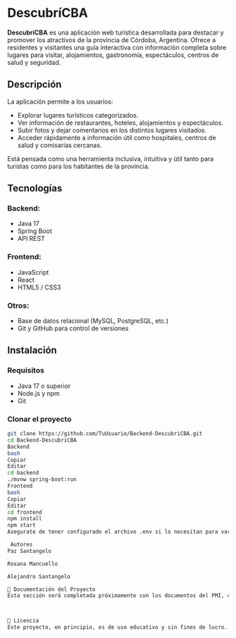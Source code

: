 # DescubríCBA

**DescubríCBA** es una aplicación web turística desarrollada para destacar y promover los atractivos de la provincia de Córdoba, Argentina. Ofrece a residentes y visitantes una guía interactiva con información completa sobre lugares para visitar, alojamientos, gastronomía, espectáculos, centros de salud y seguridad.

##  Descripción

La aplicación permite a los usuarios:

- Explorar lugares turísticos categorizados.
- Ver información de restaurantes, hoteles, alojamientos y espectáculos.
- Subir fotos y dejar comentarios en los distintos lugares visitados.
- Acceder rápidamente a información útil como hospitales, centros de salud y comisarías cercanas.

Está pensada como una herramienta inclusiva, intuitiva y útil tanto para turistas como para los habitantes de la provincia.

##  Tecnologías

### Backend:
- Java 17
- Spring Boot
- API REST

### Frontend:
- JavaScript
- React
- HTML5 / CSS3

### Otros:
- Base de datos relacional (MySQL, PostgreSQL, etc.)
- Git y GitHub para control de versiones

##  Instalación

### Requisitos

- Java 17 o superior
- Node.js y npm
- Git

### Clonar el proyecto

```bash
git clone https://github.com/TuUsuario/Backend-DescubriCBA.git
cd Backend-DescubriCBA
Backend
bash
Copiar
Editar
cd backend
./mvnw spring-boot:run
Frontend
bash
Copiar
Editar
cd frontend
npm install
npm start
Asegurate de tener configurado el archivo .env si lo necesitan para variables de entorno.

 Autores
Paz Santangelo

Roxana Mancuello

Alejandro Santangelo

📄 Documentación del Proyecto
Esta sección será completada próximamente con los documentos del PMI, cronograma y matriz de riesgos.



📝 Licencia
Este proyecto, en principio, es de uso educativo y sin fines de lucro. Derechos reservados a sus autores.
